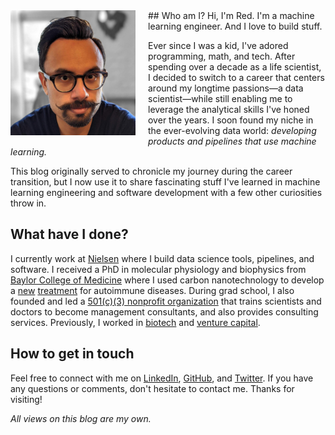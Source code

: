 <img src="/images/profile.jpg" align="left" height="200" style="padding-right:20px; padding-bottom:5px">
## Who am I?
Hi, I'm Red. I'm a machine learning engineer. And I love to build stuff.

Ever since I was a kid, I've adored programming, math, and tech. After spending over a decade as a life scientist, I decided to switch to a career that centers around my longtime passions&mdash;a data scientist&mdash;while still enabling me to leverage the analytical skills I've honed over the years. I soon found my niche in the ever-evolving data world: *developing products and pipelines that use machine learning.*

This blog originally served to chronicle my journey during the career transition, but I now use it to share fascinating stuff I've learned in machine learning engineering and software development with a few other curiosities throw in.

## What have I done?
I currently work at [Nielsen](https://www.nielsen.com/us/en.html) where I build data science tools, pipelines, and software. I received a PhD in molecular physiology and biophysics from [Baylor College of Medicine](https://www.bcm.edu/research/labs/christine-beeton) where I used carbon nanotechnology to develop a [new](https://www.bcm.edu/news/molecular-physiology-and-biophysics/nanoparticle-therapy-for-autoimmune-disease) [treatment](http://www.nature.com/articles/srep33808) for autoimmune diseases. During grad school, I also founded and led a [501(c)(3) nonprofit organization](http://medcenterconsulting.com) that trains scientists and doctors to become management consultants, and also provides consulting services. Previously, I worked in [biotech](https://www.canon-biomedical.com) and [venture capital](http://fannininnovation.com).

## How to get in touch
Feel free to connect with me on [LinkedIn](https://www.linkedin.com/in/redwanhuq), [GitHub](https://github.com/redwanhuq), and [Twitter](https://twitter.com/redwanhuq). If you have any questions or comments, don't hesitate to contact me. Thanks for visiting!

*All views on this blog are my own.*